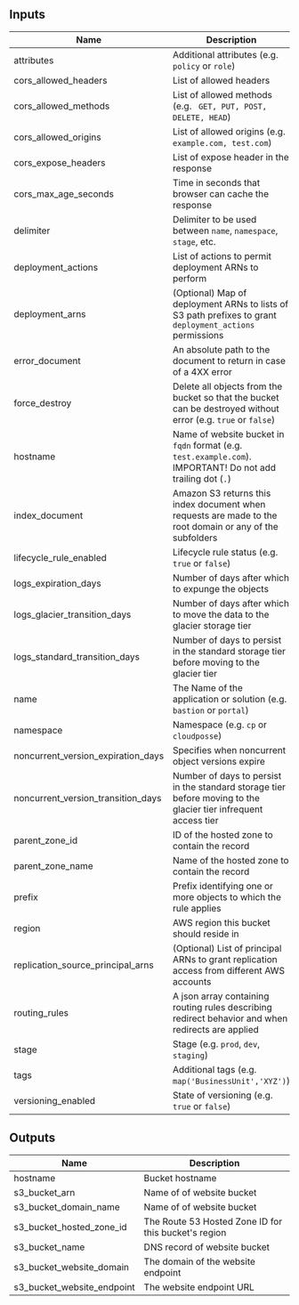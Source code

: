 
## Inputs

| Name | Description | Type | Default | Required |
|------|-------------|:----:|:-----:|:-----:|
| attributes | Additional attributes (e.g. `policy` or `role`) | list | `<list>` | no |
| cors_allowed_headers | List of allowed headers | list | `<list>` | no |
| cors_allowed_methods | List of allowed methods (e.g. ` GET, PUT, POST, DELETE, HEAD`) | list | `<list>` | no |
| cors_allowed_origins | List of allowed origins (e.g. ` example.com, test.com`) | list | `<list>` | no |
| cors_expose_headers | List of expose header in the response | list | `<list>` | no |
| cors_max_age_seconds | Time in seconds that browser can cache the response | string | `3600` | no |
| delimiter | Delimiter to be used between `name`, `namespace`, `stage`, etc. | string | `-` | no |
| deployment_actions | List of actions to permit deployment ARNs to perform | list | `<list>` | no |
| deployment_arns | (Optional) Map of deployment ARNs to lists of S3 path prefixes to grant `deployment_actions` permissions | map | `<map>` | no |
| error_document | An absolute path to the document to return in case of a 4XX error | string | `404.html` | no |
| force_destroy | Delete all objects from the bucket so that the bucket can be destroyed without error (e.g. `true` or `false`) | string | `` | no |
| hostname | Name of website bucket in `fqdn` format (e.g. `test.example.com`). IMPORTANT! Do not add trailing dot (`.`) | string | - | yes |
| index_document | Amazon S3 returns this index document when requests are made to the root domain or any of the subfolders | string | `index.html` | no |
| lifecycle_rule_enabled | Lifecycle rule status (e.g. `true` or `false`) | string | `` | no |
| logs_expiration_days | Number of days after which to expunge the objects | string | `90` | no |
| logs_glacier_transition_days | Number of days after which to move the data to the glacier storage tier | string | `60` | no |
| logs_standard_transition_days | Number of days to persist in the standard storage tier before moving to the glacier tier | string | `30` | no |
| name | The Name of the application or solution  (e.g. `bastion` or `portal`) | string | - | yes |
| namespace | Namespace (e.g. `cp` or `cloudposse`) | string | - | yes |
| noncurrent_version_expiration_days | Specifies when noncurrent object versions expire | string | `90` | no |
| noncurrent_version_transition_days | Number of days to persist in the standard storage tier before moving to the glacier tier infrequent access tier | string | `30` | no |
| parent_zone_id | ID of the hosted zone to contain the record | string | `` | no |
| parent_zone_name | Name of the hosted zone to contain the record | string | `` | no |
| prefix | Prefix identifying one or more objects to which the rule applies | string | `` | no |
| region | AWS region this bucket should reside in | string | `` | no |
| replication_source_principal_arns | (Optional) List of principal ARNs to grant replication access from different AWS accounts | list | `<list>` | no |
| routing_rules | A json array containing routing rules describing redirect behavior and when redirects are applied | string | `` | no |
| stage | Stage (e.g. `prod`, `dev`, `staging`) | string | - | yes |
| tags | Additional tags (e.g. `map('BusinessUnit','XYZ')`) | map | `<map>` | no |
| versioning_enabled | State of versioning (e.g. `true` or `false`) | string | `` | no |

## Outputs

| Name | Description |
|------|-------------|
| hostname | Bucket hostname |
| s3_bucket_arn | Name of of website bucket |
| s3_bucket_domain_name | Name of of website bucket |
| s3_bucket_hosted_zone_id | The Route 53 Hosted Zone ID for this bucket's region |
| s3_bucket_name | DNS record of website bucket |
| s3_bucket_website_domain | The domain of the website endpoint |
| s3_bucket_website_endpoint | The website endpoint URL |

